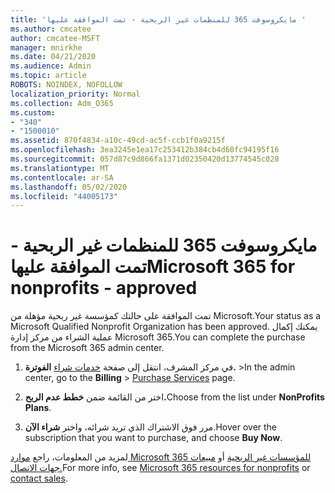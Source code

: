 ```yaml
---
title: 'مايكروسوفت 365 للمنظمات غير الربحية - تمت الموافقة عليها '
ms.author: cmcatee
author: cmcatee-MSFT
manager: mnirkhe
ms.date: 04/21/2020
ms.audience: Admin
ms.topic: article
ROBOTS: NOINDEX, NOFOLLOW
localization_priority: Normal
ms.collection: Adm_O365
ms.custom:
- "340"
- "1500010"
ms.assetid: 870f4834-a10c-49cd-ac5f-ccb1f0a9215f
ms.openlocfilehash: 3ea3245e1ea17c253412b384cb4d60fc94195f16
ms.sourcegitcommit: 057d87c9d866fa1371d02350420d13774545c028
ms.translationtype: MT
ms.contentlocale: ar-SA
ms.lasthandoff: 05/02/2020
ms.locfileid: "44005173"
---
```

# <a name="microsoft-365-for-nonprofits---approved"></a><span data-ttu-id="f85eb-102">مايكروسوفت 365 للمنظمات غير الربحية - تمت الموافقة عليها</span><span class="sxs-lookup"><span data-stu-id="f85eb-102">Microsoft 365 for nonprofits - approved</span></span>

<span data-ttu-id="f85eb-103">تمت الموافقة على حالتك كمؤسسة غير ربحية مؤهلة من Microsoft.</span><span class="sxs-lookup"><span data-stu-id="f85eb-103">Your status as a Microsoft Qualified Nonprofit Organization has been approved.</span></span> <span data-ttu-id="f85eb-104">يمكنك إكمال عملية الشراء من مركز إدارة Microsoft 365.</span><span class="sxs-lookup"><span data-stu-id="f85eb-104">You can complete the purchase from the Microsoft 365 admin center.</span></span>

1. <span data-ttu-id="f85eb-105">في مركز المشرف، انتقل إلى صفحة [خدمات شراء](https://go.microsoft.com/fwlink/p/?linkid=868433) **الفوترة.** \></span><span class="sxs-lookup"><span data-stu-id="f85eb-105">In the admin center, go to the **Billing** \> [Purchase Services](https://go.microsoft.com/fwlink/p/?linkid=868433) page.</span></span>

2. <span data-ttu-id="f85eb-106">اختر من القائمة ضمن **خطط عدم الربح.**</span><span class="sxs-lookup"><span data-stu-id="f85eb-106">Choose from the list under **NonProfits Plans**.</span></span>

3. <span data-ttu-id="f85eb-107">مرر فوق الاشتراك الذي تريد شرائه، واختر **شراء الآن**.</span><span class="sxs-lookup"><span data-stu-id="f85eb-107">Hover over the subscription that you want to purchase, and choose **Buy Now**.</span></span>

<span data-ttu-id="f85eb-108">لمزيد من المعلومات، راجع [موارد Microsoft 365 للمؤسسات غير الربحية](https://www.microsoft.com/nonprofits/microsoft-365) أو [مبيعات جهات الاتصال.](https://www.microsoft.com/nonprofits/contact-us)</span><span class="sxs-lookup"><span data-stu-id="f85eb-108">For more info, see [Microsoft 365 resources for nonprofits](https://www.microsoft.com/nonprofits/microsoft-365) or [contact sales](https://www.microsoft.com/nonprofits/contact-us).</span></span>

